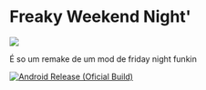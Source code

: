 # Freaky Weekend Night'

![](https://a.imagem.app/bgF888.md.png)

É so um remake de um mod de friday night funkin

[![Android Release (Oficial Build)](https://github.com/Port-Oficial-Barbara/Freaky-Weekend-Night-Remake/actions/workflows/android-release.yml/badge.svg?branch=main&event=release)](https://github.com/Port-Oficial-Barbara/Freaky-Weekend-Night-Remake/actions/workflows/android-release.yml)
